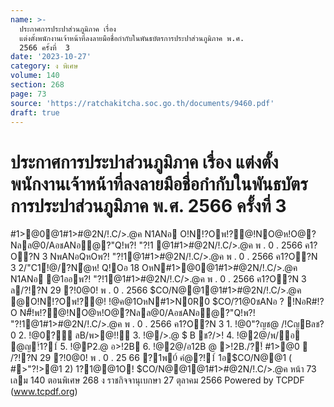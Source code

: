 ```yaml
---
name: >-
  ประกาศการประปาส่วนภูมิภาค เรื่อง
  แต่งตั้งพนักงานเจ้าหน้าที่ลงลายมือชื่อกำกับในพันธบัตรการประปาส่วนภูมิภาค พ.ศ.
  2566 ครั้งที่  3
date: '2023-10-27'
category: ง พิเศษ
volume: 140
section: 268
page: 73
source: 'https://ratchakitcha.soc.go.th/documents/9460.pdf'
draft: true
---
```


# ประกาศการประปาส่วนภูมิภาค เรื่อง แต่งตั้งพนักงานเจ้าหน้าที่ลงลายมือชื่อกำกับในพันธบัตรการประปาส่วนภูมิภาค พ.ศ. 2566 ครั้งที่  3

#1>@0@1#1>#@2N/!.C/>.@ค N1ANอ O!N!?Oพ!?@!NO@ห!O@?Nลล@0/AอชANอํ@?"Q!พ?! "?!1 @1#1>#@2N/!.C/>.@ค พ . 0 . 2566 ค1?O?N 3 NพANอQหOพ?! "?!1@1#1>#@2N/!.C/>.@ค พ . 0 . 2566 ค1?O?N 3 2/"C1์!@/?Nํ@ห! Q!Oอ 18 OหN#1>@0@1#1>#@2N/!.C/>.@ค N1ANอ @1ออพ?! "?!1@1#1>#@2N/!.C/>.@ค พ . 0 . 2566 ค1?O?N 3 ล/?!?N 29 ?!0@0! พ . 0 . 2566 $CO/N@@1@1#1>#@2N/!.C/>.@ค @O!N!?Oพ!?@! !@ค@1OหN#1>N0R0 $CO/?1@0ชANอ ? !NอR#!?O N#็!พ!?@!NO@ห!O@?Nลล@0/AอชANอํ@?"Q!พ?! "?!1@1#1>#@2N/!.C/>.@ค พ . 0 . 2566 ค1?O?N 3 1. !@0"?ญช@ /!CญBลช?0 2. !@0?์ ลB/พ>@!!์ 3. !@/>.@ $ B ช?/>! 4. !@2@/พ/อ @ญ!์1?1์ 5. !@P2.@ อ>!2B 6. !@2@/อ12B @ >!2B./?!์ #1>@0  /?!?N 29 ?!0@0! พ . 0 . 25 66 ?1พ0์ คํ@?!1์ 1อ$CO/N@@1 ( #>"?!>@1 2) 1?1@@1O! $CO/N@@1@1#1>#@2N/!.C/>.@ค หน้า 73 เลม 140 ตอนพิเศษ 268 ง ราชกิจจานุเบกษา 27 ตุลาคม 2566 Powered by TCPDF (www.tcpdf.org)
